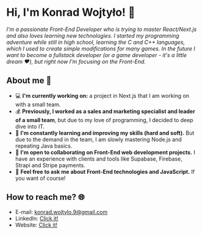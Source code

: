 # Hi, I'm Konrad Wojtyło! 👋

*I'm a passionate Front-End Developer who is trying to master React/Next.js and also loves learning new technologies. I started my programming adventure while still in high school, learning the C and C++ languages, which I used to create simple modifications for many games. In the future I want to become a fullstack developer (or a game developer - it's a little dream ❤️), but right now I'm focusing on the Front-End.*

## About me 📖

- 💻 **I'm currently working on:** a project in Next.js that I am working on with a small team.
- 💰 **Previously, I worked as a sales and marketing specialist and leader of a small team**, but due to my love of programming, I decided to deep dive into IT.
- 🌱 **I'm constantly learning and improving my skills (hard and soft).** But due to the demand in the team, I am slowly mastering Node.js and repeating Java basics.
- 👯 **I'm open to collaborating on Front-End web development projects.** I have an experience with clients and tools like Supabase, Firebase, Strapi and Stripe payments.
- 💬 **Feel free to ask me about Front-End technologies and JavaScript.** If you want of course!

## How to reach me? 🌐

- E-mail: konrad.wojtylo.9@gmail.com
- LinkedIn: [Click it!](https://www.linkedin.com/in/konrad-wojtylo/)
- Website: [Click it!](https://konrad-wojtylo.com/)

<!--
**Anathretic/Anathretic** is a ✨ _special_ ✨ repository because its `README.md` (this file) appears on your GitHub profile.

Here are some ideas to get you started:

- 🔭 I’m currently working on ...
- 🌱 I’m currently learning ...
- 👯 I’m looking to collaborate on ...
- 🤔 I’m looking for help with ...
- 💬 Ask me about ...
- 📫 How to reach me: ...
- 😄 Pronouns: ...
- ⚡ Fun fact: ...
-->
